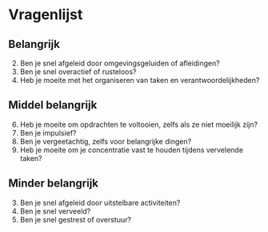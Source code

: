 # Vragenlijst

## Belangrijk
2. Ben je snel afgeleid door omgevingsgeluiden of afleidingen?
5. Ben je snel overactief of rusteloos?
8. Heb je moeite met het organiseren van taken en verantwoordelijkheden?

## Middel belangrijk
6. Heb je moeite om opdrachten te voltooien, zelfs als ze niet moeilijk zijn?
7. Ben je impulsief?
9. Ben je vergeetachtig, zelfs voor belangrijke dingen?
1. Heb je moeite om je concentratie vast te houden tijdens vervelende taken?

## Minder belangrijk
3. Ben je snel afgeleid door uitstelbare activiteiten?
4. Ben je snel verveeld?
10. Ben je snel gestrest of overstuur?